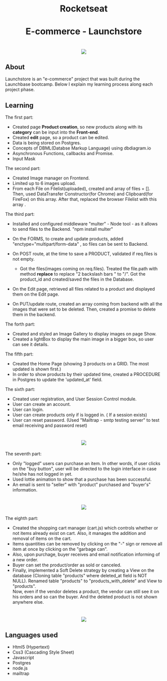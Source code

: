 
<h1 align="center">Rocketseat</h1>

<h1 align="center"><b>E-commerce - Launchstore</b></h1>


<h1 align="center">
    <img src=https://ik.imagekit.io/cnbmdh4b9w/ezgif.com-gif-maker__2__PBPFt9fUJ.gif>
</h1>


## About
Launchstore is an "e-commerce" project that was built during the Launchbase bootcamp. Below I explain my learning process along each project phase.

## Learning 
The first part:
- Created page **Product creation**, so new products along with its **category** can be input into the **Front-end**.
- Created **edit** page, so a product can be edited.
- Data is being stored on Postgres.
- Concepts of DBML(Databse Markup Language) using dbdiagram.io
- Asynchronous Functions, callbacks and Promise.
- Input Mask

The second part:
- Created Image manager on Frontend. 
- Limited up to 6 images upload.
- From each File on Filelist(uploaded), created and array of files = []. Then, used DataTransfer Constructor(for Chrome) and Clipboard(for FireFox) on this array. After that, replaced the browser Filelist with this array . 

The third part:
-  Installed and configured middleware "multer" - Node tool - as it allows to send files to the Backend. "npm install multer"
- On the FORMS, to create and update products, added "enctype="multipart/form-data" , so files can be sent to Backend.
- On POST route, at the time to save a PRODUCT, validated if req.files is not empty. 
    - Got the files(images coming on req.files). Treated the file.path with method **replace** to replace "2 backslash bars " to "/". Got the product_id and created/saved the files in the Database. 
 
- On the Edit page, retrieved all files related to a product and displayed them on the Edit page. 
- On PUT/update route, created an array coming from backend with all the images that were set to be deleted. Then, created a promise to delete them in the backend. 

The forth part:
- Created and styled an Image Gallery to display images on page Show.
- Created a lightBox to display the main image in a bigger box, so user can see it details.

The fifth part:
- Created the Home Page (showing 3 products on  a GRID. The most updated is shown first.)
- In order to show products by their updated time, created a PROCEDURE in Postgres to update the 'updated_at' field.

The sixth part:
 - Created user registration, and User Session Control module.
 - User can create an account.
 - User can login.
 - User can create products only if is logged in. ( If a session exists)
 - User can reset password. (Used "Mailtrap - smtp testing server" to test email receiving and password reset)

<h1 align="center">
    <img src=https://ik.imagekit.io/cnbmdh4b9w/ezgif.com-gif-maker__4__hpvXMnmUu.gif>
</h1>

The seventh part: 
- Only "logged" users can purchase an item. In other words, if user clicks on the "buy button", user will be directed to the login interface in case he/she has not logged in yet.
- Used lottie animation to show that a purchase has been successful.
- An email is sent to "seller" with "product" purchased and "buyer's" information.

<h1 align="center">
    <img src="https://ik.imagekit.io/cnbmdh4b9w/ezgif.com-gif-maker__7__wtoBbMgsZ.gif">
</h1>

The eighth part:
- Created the shopping cart manager (cart.js) which controls whether or not items already exist on cart. Also, it manages the addition and removal of items on the cart. 
- Items quantities can be removed by clicking on the "-" sign or remove all item at once by clicking on the "garbage can".
- Also, upon purchage, buyer receives and email notification informing of a new order.
- Buyer can set the product/order as sold or canceled.
- Finally, implemented a Soft Delete strategy by creating a View on the database (Cloning table "products" where deleted_at field is NOT NULL). Renamed table "products" to "products_with_delete" and View to "products".  
Now, even if the vendor deletes a product, the vendor can still see it on his orders and so can the buyer. And the deleted product is not shown anywhere else. 

<h1 align="center">
    <img src="https://ik.imagekit.io/cnbmdh4b9w/ezgif.com-gif-maker__10__Ui_Viu6Y4.gif">
</h1>

## Languages used
- Html5 (Hypertext)
- Css3 (Cascading Style Sheet)
- Javascript
- Postgres
- node.js
- mailtrap





